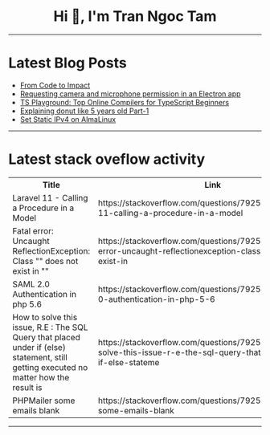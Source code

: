 <h1 align="center">Hi 👋, I'm Tran Ngoc Tam</h1>

---

# Latest Blog Posts 
<!-- BLOG-POST-LIST:START -->
- [From Code to Impact](https://dev.to/rajat-nayak/from-code-to-impact-4abn)
- [Requesting camera and microphone permission in an Electron app](https://dev.to/tsudhishnair/requesting-camera-and-microphone-permission-in-an-electron-app-3n3b)
- [TS Playground: Top Online Compilers for TypeScript Beginners](https://dev.to/codeparrot/ts-playground-top-online-compilers-for-typescript-beginners-56ol)
- [Explaining donut like 5 years old Part-1](https://dev.to/bhjaipal/explaining-donut-like-5-years-old-part-1-58mc)
- [Set Static IPv4 on AlmaLinux](https://dev.to/joshalmasin88/set-static-ipv4-on-almalinux-5dj8)
<!-- BLOG-POST-LIST:END -->

---

# Latest stack oveflow activity
<table>
  <tr><th>Title</th><th>Link</th></tr>
  <!-- STACKOVERFLOW:START --><tr><td>Laravel 11 - Calling a Procedure in a Model</td><td>https://stackoverflow.com/questions/79251720/laravel-11-calling-a-procedure-in-a-model</td></tr><tr><td>Fatal error: Uncaught ReflectionException: Class &quot;&quot; does not exist in &quot;&quot;</td><td>https://stackoverflow.com/questions/79251677/fatal-error-uncaught-reflectionexception-class-does-not-exist-in</td></tr><tr><td>SAML 2.0 Authentication in php 5.6</td><td>https://stackoverflow.com/questions/79251597/saml-2-0-authentication-in-php-5-6</td></tr><tr><td>How to solve this issue, R.E : The SQL Query that placed under if &lpar;else&rpar; statement, still getting executed no matter how the result is</td><td>https://stackoverflow.com/questions/79251468/how-to-solve-this-issue-r-e-the-sql-query-that-placed-under-if-else-stateme</td></tr><tr><td>PHPMailer some emails blank</td><td>https://stackoverflow.com/questions/79251425/phpmailer-some-emails-blank</td></tr><!-- STACKOVERFLOW:END -->
</table>

---


